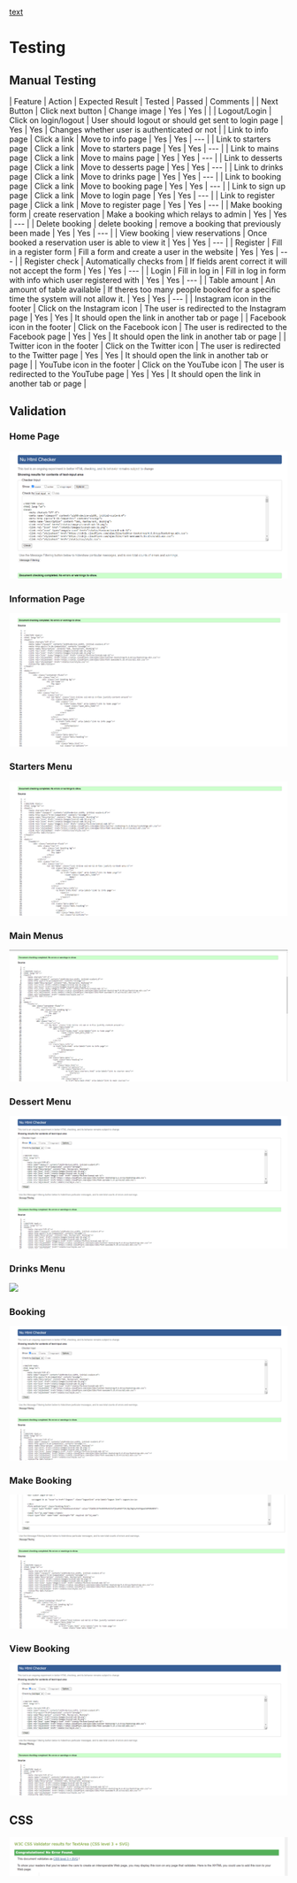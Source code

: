 [text](TESTING.md)

# Testing

## Manual Testing

| Feature | Action | Expected Result | Tested | Passed | Comments |
| Next Button | Click next button | Change image | Yes | Yes |  |
| Logout/Login | Click on login/logout | User should logout or should get sent to login page | Yes | Yes | Changes whether user is authenticated or not |
| Link to info page | Click a link | Move to info page | Yes | Yes | --- |
| Link to starters page | Click a link | Move to starters page | Yes | Yes | --- |
| Link to mains page | Click a link | Move to mains page | Yes | Yes | --- |
| Link to desserts page | Click a link | Move to desserts page | Yes | Yes | --- |
| Link to drinks page | Click a link | Move to drinks page | Yes | Yes | --- |
| Link to booking page | Click a link | Move to booking page | Yes | Yes | --- |
| Link to sign up page | Click a link | Move to login page | Yes | Yes | --- |
| Link to register page | Click a link | Move to register page | Yes | Yes | --- |
| Make booking form | create reservation | Make a booking which relays to admin | Yes | Yes | --- |
| Delete booking | delete booking | remove a booking that previously been made | Yes | Yes | --- |
| View booking | view reservations | Once booked a reservation user is able to view it | Yes | Yes | --- |
| Register | Fill in a register form | Fill a form and create a user in the website | Yes | Yes | --- |
| Register check | Automatically checks from | If fields arent correct it will not accept the form | Yes | Yes | --- |
| Login | Fill in log in | Fill in log in form with info which user registered with | Yes | Yes | --- |
| Table amount | An amount of table available | If theres too many people booked for a specific time the system will not allow it. | Yes | Yes | --- |
| Instagram icon in the footer | Click on the Instagram icon | The user is redirected to the Instagram page | Yes | Yes | It should open the link in another tab or page |
| Facebook icon in the footer | Click on the Facebook icon | The user is redirected to the Facebook page | Yes | Yes | It should open the link in another tab or page |
| Twitter icon in the footer | Click on the Twitter icon | The user is redirected to the Twitter page | Yes | Yes | It should open the link in another tab or page |
| YouTube icon in the footer | Click on the YouTube icon | The user is redirected to the YouTube page | Yes | Yes | It should open the link in another tab or page |

## Validation

### Home Page

![](assets/documentation/index-val.png)

### Information Page

![](assets/documentation/info-val.png)

### Starters Menu

![](assets/documentation/menu-starters-val.png)

### Main Menus

![](assets/documentation/menu-main-val.png)

### Dessert Menu

![](assets/documentation/menu-desserts-val.png)

### Drinks Menu

![](assets/documentation/menu-drink-val.png)

### Booking

![](assets/documentation/booking-val.png)

### Make Booking

![](assets/documentation/make-booking-val.png)

### View Booking

![](assets/documentation/view-booking-val.png)

## CSS

![](assets/documentation/oak-css.png)